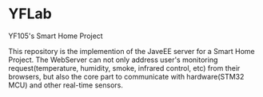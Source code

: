 # YFLab
YF105's Smart Home Project

This repository is the implemention of the JaveEE server for a Smart Home Project. The WebServer can not only address user's 
monitoring request(temperature, humidity, smoke, infrared control, etc) from their browsers, but also the core part to communicate
with hardware(STM32 MCU) and other real-time sensors.
